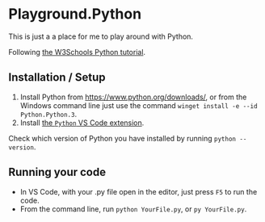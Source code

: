 # Playground.Python

This is just a a place for me to play around with Python.

Following [the W3Schools Python tutorial](https://www.w3schools.com/python/).

## Installation / Setup

1. Install Python from <https://www.python.org/downloads/>, or from the Windows command line just use the command `winget install -e --id Python.Python.3`.
1. Install [the `Python` VS Code extension](https://marketplace.visualstudio.com/items?itemName=ms-python.python).

Check which version of Python you have installed by running `python --version`.

## Running your code

- In VS Code, with your .py file open in the editor, just press `F5` to run the code.
- From the command line, run `python YourFile.py`, or `py YourFile.py`.
